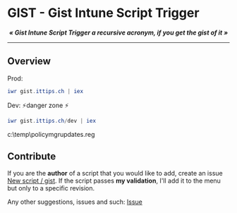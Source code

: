 # GIST - Gist Intune Script Trigger

***<p style="text-align: center;">« Gist Intune Script Trigger a recursive acronym, if you get the gist of it »</p>***

---

## Overview

Prod:

```powershell
iwr gist.ittips.ch | iex
```

Dev: ⚡danger zone ⚡

```powershell
iwr gist.ittips.ch/dev | iex
```

c:\temp\policymgrupdates.reg

## Contribute

If you are the **author** of a script that you would like to add, create an issue [New script / gist](https://github.com/MrWyss-MSFT/gist/issues/new?assignees=&labels=new+script&projects=&template=new-script.md&title=New+Script%3A+%5BYourScriptName%5Dissues/new/choose). If the script passes **my validation**, I'll add it to the menu but only to a specific revision.

Any other suggestions, issues and such:  [Issue](https://github.com/MrWyss-MSFT/gist/issues/new/choose)

